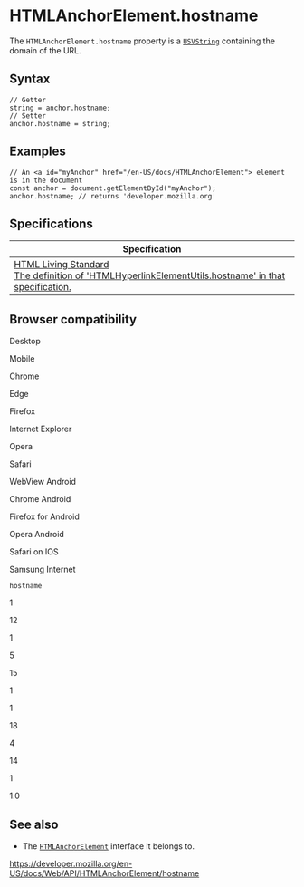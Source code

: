 HTMLAnchorElement.hostname
==========================

The `HTMLAnchorElement.hostname` property is a [`USVString`](../usvstring) containing the domain of the URL.

Syntax
------

    // Getter
    string = anchor.hostname;
    // Setter
    anchor.hostname = string;

Examples
--------

    // An <a id="myAnchor" href="/en-US/docs/HTMLAnchorElement"> element is in the document
    const anchor = document.getElementById("myAnchor");
    anchor.hostname; // returns 'developer.mozilla.org'

Specifications
--------------

<table><thead><tr class="header"><th>Specification</th></tr></thead><tbody><tr class="odd"><td><a href="https://html.spec.whatwg.org/multipage/#dom-hyperlink-hostname">HTML Living Standard<br />
<span class="small">The definition of 'HTMLHyperlinkElementUtils.hostname' in that specification.</span></a></td></tr></tbody></table>

Browser compatibility
---------------------

Desktop

Mobile

Chrome

Edge

Firefox

Internet Explorer

Opera

Safari

WebView Android

Chrome Android

Firefox for Android

Opera Android

Safari on IOS

Samsung Internet

`hostname`

1

12

1

5

15

1

1

18

4

14

1

1.0

See also
--------

-   The [`HTMLAnchorElement`](../htmlanchorelement) interface it belongs to.

<a href="https://developer.mozilla.org/en-US/docs/Web/API/HTMLAnchorElement/hostname" class="_attribution-link">https://developer.mozilla.org/en-US/docs/Web/API/HTMLAnchorElement/hostname</a>
